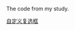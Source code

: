 The code from my study.

 [自定义复选框](http://wananys.github.io/myLearn/aboutCss/css-checkbox/index.html)